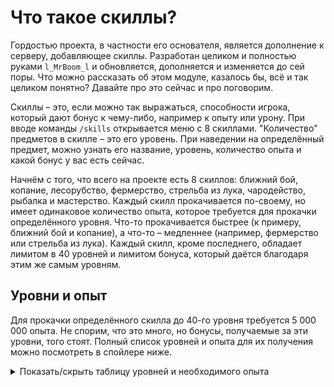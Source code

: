 # Что такое скиллы?

Гордостью проекта, в частности его основателя, является дополнение к серверу, добавляющее скиллы. Разработан целиком и полностью руками `l_MrBoom_l` и обновляется, дополняется и изменяется до сей поры. Что можно рассказать об этом модуле, казалось бы, всё и так целиком понятно? Давайте про это сейчас и про поговорим.

Скиллы – это, если можно так выражаться, способности игрока, который дают бонус к чему-либо, например к опыту или урону. При вводе команды `/skills` открывается меню с 8 скиллами. "Количество" предметов в скилле – это его уровень. При наведении на определённый предмет, можно узнать его название, уровень, количество опыта и какой бонус у вас есть сейчас.

Начнём с того, что всего на проекте есть 8 скиллов: ближний бой, копание, лесорубство, фермерство, стрельба из лука, чародейство, рыбалка и мастерство. Каждый скилл прокачивается по-своему, но имеет одинаковое количество опыта, которое требуется для прокачки определённого уровня. Что-то прокачивается быстрее (к примеру, ближний бой и копание), а что-то – медленнее (например, фермерство или стрельба из лука). Каждый скилл, кроме последнего, обладает лимитом в 40 уровней и лимитом бонуса, который даётся благодаря этим же самым уровням.

## Уровни и опыт

Для прокачки определённого скилла до 40-го уровня требуется 5 000 000 опыта. Не спорим, что это много, но бонусы, получаемые за эти уровни, того стоят. Полный список уровней и опыта для их получения можно посмотреть в спойлере ниже.

<details>
  <summary>Показать/скрыть таблицу уровней и необходимого опыта</summary>
  <div>
    <table>
      <thead>
        <tr>
          <th>Уровень</th>
          <th>Необходимый опыт</th>
        </tr>
      </thead>
      <tbody>
        <tr>
          <th>1</th>
          <th>0 (начальный уровень)</th>
        </tr>
        <tr>
          <th>2</th>
          <th>120</th>
        </tr>
        <tr>
          <th>3</th>
          <th>300</th>
        </tr>
        <tr>
          <th>4</th>
          <th>475</th>
        </tr>
        <tr>
          <th>5</th>
          <th>700</th>
        </tr>
        <tr>
          <th>6</th>
          <th>1 200</th>
        </tr>
        <tr>
          <th>7</th>
          <th>1 750</th>
        </tr>
        <tr>
          <th>8</th>
          <th>2 400</th>
        </tr>
        <tr>
          <th>9</th>
          <th>3 500</th>
        </tr>
        <tr>
          <th>10</th>
          <th>4 750</th>
        </tr>
        <tr>
          <th>11</th>
          <th>8 300</th>
        </tr>
        <tr>
          <th>12</th>
          <th>12 000</th>
        </tr>
        <tr>
          <th>13</th>
          <th>17 500</th>
        </tr>
        <tr>
          <th>14</th>
          <th>23 000</th>
        </tr>
        <tr>
          <th>15</th>
          <th>35 000</th>
        </tr>
        <tr>
          <th>16</th>
          <th>50 000</th>
        </tr>
        <tr>
          <th>17</th>
          <th>70 000</th>
        </tr>
        <tr>
          <th>18</th>
          <th>120 000</th>
        </tr>
        <tr>
          <th>19</th>
          <th>175 000</th>
        </tr>
        <tr>
          <th>20</th>
          <th>235 000</th>
        </tr>
        <tr>
          <th>21</th>
          <th>475 000</th>
        </tr>
        <tr>
          <th>22</th>
          <th>715 000</th>
        </tr>
        <tr>
          <th>23</th>
          <th>950 000</th>
        </tr>
        <tr>
          <th>24</th>
          <th>1 200 000</th>
        </tr>
        <tr>
          <th>25</th>
          <th>1 420 000</th>
        </tr>
        <tr>
          <th>26</th>
          <th>1 660 000</th>
        </tr>
        <tr>
          <th>27</th>
          <th>1 900 000</th>
        </tr>
        <tr>
          <th>28</th>
          <th>2 140 000</th>
        </tr>
        <tr>
          <th>29</th>
          <th>2 380 000</th>
        </tr>
        <tr>
          <th>30</th>
          <th>2 850 000</th>
        </tr>
        <tr>
          <th>31</th>
          <th>3 000 000</th>
        </tr>
        <tr>
          <th>32</th>
          <th>3 100 000</th>
        </tr>
        <tr>
          <th>33</th>
          <th>3 300 000</th>
        </tr>
        <tr>
          <th>34</th>
          <th>3 570 000</th>
        </tr>
        <tr>
          <th>35</th>
          <th>3 810 000</th>
        </tr>
        <tr>
          <th>36</th>
          <th>4 050 000</th>
        </tr>
        <tr>
          <th>37</th>
          <th>4 280 000</th>
        </tr>
        <tr>
          <th>38</th>
          <th>4 520 000</th>
        </tr>
        <tr>
          <th>39</th>
          <th>4 750 000</th>
        </tr>
        <tr>
          <th>40</th>
          <th>5 000 000</th>
        </tr>
        <tr>
          <th colspan="2">Уровни выше 40 относятся к скиллу «Мастерство».</th>
        </tr>
        <tr>
          <th>41</th>
          <th>8 000 000</th>
        </tr>
        <tr>
          <th>42</th>
          <th>11 000 000</th>
        </tr>
        <tr>
          <th>43</th>
          <th>14 000 000</th>
        </tr>
        <tr>
          <th>44</th>
          <th>17 000 000</th>
        </tr>
        <tr>
          <th>45</th>
          <th>20 000 000</th>
        </tr>
        <tr>
          <th>46</th>
          <th>23 000 000</th>
        </tr>
        <tr>
          <th>47</th>
          <th>26 000 000</th>
        </tr>
        <tr>
          <th>48</th>
          <th>29 000 000</th>
        </tr>
        <tr>
          <th>49</th>
          <th>32 000 000</th>
        </tr>
        <tr>
          <th>50</th>
          <th>35 000 000</th>
        </tr>
      </tbody>
    </table>
  </div>
</details>
